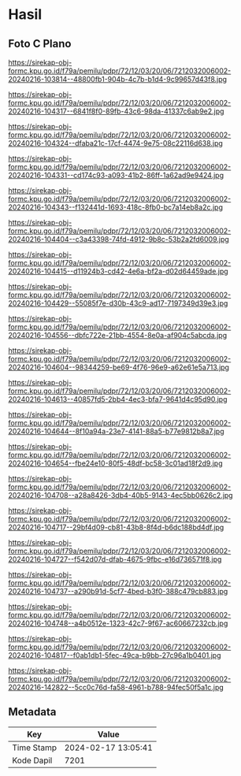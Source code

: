 # Hasil

## Foto C Plano

https://sirekap-obj-formc.kpu.go.id/f79a/pemilu/pdpr/72/12/03/20/06/7212032006002-20240216-103814--48800fb1-904b-4c7b-b1d4-9c99657d43f8.jpg

https://sirekap-obj-formc.kpu.go.id/f79a/pemilu/pdpr/72/12/03/20/06/7212032006002-20240216-104317--6841f8f0-89fb-43c6-98da-41337c6ab9e2.jpg

https://sirekap-obj-formc.kpu.go.id/f79a/pemilu/pdpr/72/12/03/20/06/7212032006002-20240216-104324--dfaba21c-17cf-4474-9e75-08c22116d638.jpg

https://sirekap-obj-formc.kpu.go.id/f79a/pemilu/pdpr/72/12/03/20/06/7212032006002-20240216-104331--cd174c93-a093-41b2-86ff-1a62ad9e9424.jpg

https://sirekap-obj-formc.kpu.go.id/f79a/pemilu/pdpr/72/12/03/20/06/7212032006002-20240216-104343--f132441d-1693-418c-8fb0-bc7a14eb8a2c.jpg

https://sirekap-obj-formc.kpu.go.id/f79a/pemilu/pdpr/72/12/03/20/06/7212032006002-20240216-104404--c3a43398-74fd-4912-9b8c-53b2a2fd6009.jpg

https://sirekap-obj-formc.kpu.go.id/f79a/pemilu/pdpr/72/12/03/20/06/7212032006002-20240216-104415--d11924b3-cd42-4e6a-bf2a-d02d64459ade.jpg

https://sirekap-obj-formc.kpu.go.id/f79a/pemilu/pdpr/72/12/03/20/06/7212032006002-20240216-104429--55085f7e-d30b-43c9-ad17-7197349d39e3.jpg

https://sirekap-obj-formc.kpu.go.id/f79a/pemilu/pdpr/72/12/03/20/06/7212032006002-20240216-104556--dbfc722e-21bb-4554-8e0a-af904c5abcda.jpg

https://sirekap-obj-formc.kpu.go.id/f79a/pemilu/pdpr/72/12/03/20/06/7212032006002-20240216-104604--98344259-be69-4f76-96e9-a62e61e5a713.jpg

https://sirekap-obj-formc.kpu.go.id/f79a/pemilu/pdpr/72/12/03/20/06/7212032006002-20240216-104613--40857fd5-2bb4-4ec3-bfa7-9641d4c95d90.jpg

https://sirekap-obj-formc.kpu.go.id/f79a/pemilu/pdpr/72/12/03/20/06/7212032006002-20240216-104644--8f10a94a-23e7-4141-88a5-b77e9812b8a7.jpg

https://sirekap-obj-formc.kpu.go.id/f79a/pemilu/pdpr/72/12/03/20/06/7212032006002-20240216-104654--fbe24e10-80f5-48df-bc58-3c01ad18f2d9.jpg

https://sirekap-obj-formc.kpu.go.id/f79a/pemilu/pdpr/72/12/03/20/06/7212032006002-20240216-104708--a28a8426-3db4-40b5-9143-4ec5bb0626c2.jpg

https://sirekap-obj-formc.kpu.go.id/f79a/pemilu/pdpr/72/12/03/20/06/7212032006002-20240216-104717--29bf4d09-cb81-43b8-8f4d-b6dc188bd4df.jpg

https://sirekap-obj-formc.kpu.go.id/f79a/pemilu/pdpr/72/12/03/20/06/7212032006002-20240216-104727--f542d07d-dfab-4675-9fbc-e16d736571f8.jpg

https://sirekap-obj-formc.kpu.go.id/f79a/pemilu/pdpr/72/12/03/20/06/7212032006002-20240216-104737--a290b91d-5cf7-4bed-b3f0-388c479cb883.jpg

https://sirekap-obj-formc.kpu.go.id/f79a/pemilu/pdpr/72/12/03/20/06/7212032006002-20240216-104748--a4b0512e-1323-42c7-9f67-ac60667232cb.jpg

https://sirekap-obj-formc.kpu.go.id/f79a/pemilu/pdpr/72/12/03/20/06/7212032006002-20240216-104817--f0ab1db1-5fec-49ca-b9bb-27c96a1b0401.jpg

https://sirekap-obj-formc.kpu.go.id/f79a/pemilu/pdpr/72/12/03/20/06/7212032006002-20240216-142822--5cc0c76d-fa58-4961-b788-94fec50f5a1c.jpg


## Metadata

| Key        | Value               |
| ---------- | ------------------- |
| Time Stamp | 2024-02-17 13:05:41 |
| Kode Dapil | 7201                |



